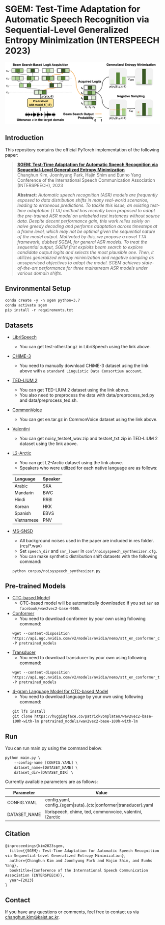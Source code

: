 # SGEM: Test-Time Adaptation for Automatic Speech Recognition via Sequential-Level Generalized Entropy Minimization (INTERSPEECH 2023)
![](res/concept_figure.png)



## Introduction
This repository contains the official PyTorch implementation of the following paper:

> [**SGEM: Test-Time Adaptation for Automatic Speech Recognition via Sequential-Level Generalized Entropy Minimization**](https://arxiv.org/abs/2306.01981)<br>
> Changhun Kim, Joonhyung Park, Hajin Shim and Eunho Yang<br>
> Conference of the International Speech Communication Association (INTERSPEECH), 2023
>
> **Abstract:** *Automatic speech recognition (ASR) models are frequently exposed to data distribution shifts in many real-world scenarios, leading to erroneous predictions. To tackle this issue, an existing test-time adaptation (TTA) method has recently been proposed to adapt the pre-trained ASR model on unlabeled test instances without source data. Despite decent performance gain, this work relies solely on naive greedy decoding and performs adaptation across timesteps at a frame level, which may not be optimal given the sequential nature of the model output. Motivated by this, we propose a novel TTA framework, dubbed SGEM, for general ASR models. To treat the sequential output, SGEM first exploits beam search to explore candidate output logits and selects the most plausible one. Then, it utilizes generalized entropy minimization and negative sampling as unsupervised objectives to adapt the model. SGEM achieves state-of-the-art performance for three mainstream ASR models under various domain shifts.*



## Environmental Setup
```
conda create -y -n sgem python=3.7
conda activate sgem
pip install -r requirements.txt
```



## Datasets
- [LibriSpeech](https://www.openslr.org/12)
  - You can get test-other.tar.gz in LibriSpeech using the link above.
- [CHiME-3](https://catalog.ldc.upenn.edu/LDC2017S24)
  - You need to manually download CHiME-3 dataset using the link above with a ``standard Linguistic Data Consortium account``.
- [TED-LIUM 2](https://lium.univ-lemans.fr/ted-lium2/)
  - You can get TED-LIUM 2 dataset using the link above.
  - You also need to preprocess the data with data/preprocess_ted.py and data/preprocess_ted.sh.
- [CommonVoice](https://tinyurl.com/cvjune2020)
  - You can get en.tar.gz in CommonVoice dataset using the link above.
- [Valentini](https://datashare.ed.ac.uk/handle/10283/2791)
  - You can get noisy_testset_wav.zip and testset_txt.zip in TED-LIUM 2 dataset using the link above.
- [L2-Arctic](https://psi.engr.tamu.edu/l2-arctic-corpus/)
  - You can get L2-Arctic dataset using the link above.
  - Speakers who were utilized for each native language are as follows:

  Language | Speaker
  --- | ---
  Arabic | SKA
  Mandarin | BWC
  Hindi | RRBI
  Korean | HKK
  Spanish | EBVS
  Vietnamese | PNV
- [MS-SNSD](https://github.com/microsoft/MS-SNSD)
  - All background noises used in the paper are included in res folder. (res/*.wav)
  - Set ``speech_dir`` and ``snr_lower`` in ``conf/noisyspeech_synthesizer.cfg``.
  - You can make synthetic distribution shift datasets with the following command:
  ```
  python corpus/noisyspeech_synthesizer.py
  ```



## Pre-trained Models
- [CTC-based Model](https://huggingface.co/facebook/wav2vec2-base-960h)
  - CTC-based model will be automatically downloaded if you set ``asr`` as ``facebook/wav2vec2-base-960h``.
- [Conformer](https://catalog.ngc.nvidia.com/orgs/nvidia/teams/nemo/models/stt_en_conformer_ctc_small_ls)
  - You need to download conformer by your own using following command:
  ```
  wget --content-disposition https://api.ngc.nvidia.com/v2/models/nvidia/nemo/stt_en_conformer_ctc_small_ls/versions/1.0.0/zip -P pretrained_models
  ```
- [Transducer](https://catalog.ngc.nvidia.com/orgs/nvidia/teams/nemo/models/stt_en_conformer_transducer_small)
  - You need to download transducer by your own using following command:
  ```
  wget --content-disposition https://api.ngc.nvidia.com/v2/models/nvidia/nemo/stt_en_conformer_transducer_small/versions/1.6.0/zip -P pretrained_models
  ```
- [4-gram Language Model for CTC-based Model](https://huggingface.co/patrickvonplaten/wav2vec2-base-100h-with-lm)
  - You need to download language by your own using following command:
  ```
  git lfs install
  git clone https://huggingface.co/patrickvonplaten/wav2vec2-base-100h-with-lm pretrained_models/wav2vec2-base-100h-with-lm
  ```



## Run
You can run main.py using the command below:
```
python main.py \
    --config-name [CONFIG.YAML] \
    dataset_name=[DATASET_NAME] \
    dataset_dir=[DATASET_DIR] \
```
Currently available parameters are as follows:

  Parameter | Value
  --- | ---
  CONFIG.YAML | config.yaml, config_{sgem\|suta}_{ctc\|conformer\|transducer}.yaml
  DATASET_NAME | librispeech, chime, ted, commonvoice, valentini, l2arctic



## Citation
```
@inproceedings{kim2023sgem,
  title={{SGEM}: Test-Time Adaptation for Automatic Speech Recognition via Sequential-Level Generalized Entropy Minimization},
  author={Changhun Kim and Joonhyung Park and Hajin Shim, and Eunho Yang},
  booktitle={Conference of the International Speech Communication Association (INTERSPEECH)},
  year={2023}
}
```



## Contact
If you have any questions or comments, feel free to contact us via changhun.kim@kaist.ac.kr.
